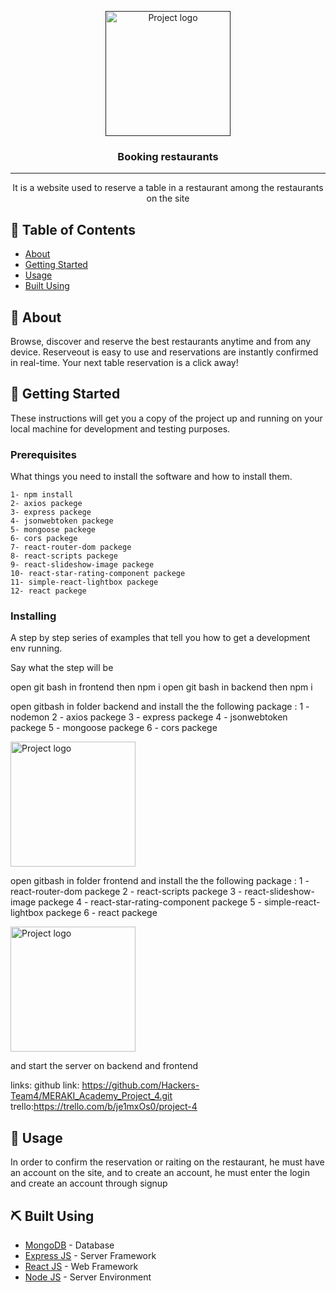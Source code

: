 <p align="center">
  <a href="" rel="noopener">
 <img width=200px height=200px src="https://i.imgur.com/6wj0hh6.jpg" alt="Project logo"></a>
</p>

<h3 align="center">Booking restaurants</h3>

---

<p align="center"> It is a website used to reserve a table in a restaurant among the restaurants on the site
    <br> 
</p>

## 📝 Table of Contents

- [About](#about)
- [Getting Started](#getting_started)
- [Usage](#usage)
- [Built Using](#built_using)

## 🧐 About <a name = "about"></a>

Browse, discover and reserve the best restaurants anytime and from any device. Reserveout is easy to use and reservations are instantly confirmed in real-time. Your next table reservation is a click away!

## 🏁 Getting Started <a name = "getting_started"></a>

These instructions will get you a copy of the project up and running on your local machine for development and testing purposes.

### Prerequisites

What things you need to install the software and how to install them.

```
1- npm install 
2- axios packege
3- express packege
4- jsonwebtoken packege
5- mongoose packege
6- cors packege
7- react-router-dom packege
8- react-scripts packege
9- react-slideshow-image packege
10- react-star-rating-component packege
11- simple-react-lightbox packege
12- react packege
```


### Installing

A step by step series of examples that tell you how to get a development env running.

Say what the step will be

open git bash in frontend then npm i 
open git bash in backend then npm i 

open gitbash in folder backend and install the the following package :
1 -nodemon
2 - axios packege
3 - express packege
4 - jsonwebtoken packege
5 - mongoose packege
6 - cors packege

<img width=200px height=200px src="https://web.facebook.com/messenger_media?thread_id=100002328782792&attachment_id=4069118469790014&message_id=mid.%24cAAAABp3PYj-AMfG3EV6AKxtxzG5A" alt="Project logo">

open gitbash in folder frontend and install the the following package :
1 - react-router-dom packege
2 - react-scripts packege
3 - react-slideshow-image packege
4 - react-star-rating-component packege
5 - simple-react-lightbox packege
6 - react packege

<img width=200px height=200px src="https://web.facebook.com/messenger_media/?thread_id=100002328782792&attachment_id=553594862303650&message_id=mid.%24cAAAABp3PYj-AMe88m16AKnzTNejm" alt="Project logo">

and start the server on backend and frontend


links:
github link: https://github.com/Hackers-Team4/MERAKI_Academy_Project_4.git
trello:https://trello.com/b/je1mxOs0/project-4
## 🎈 Usage <a name="usage"></a>

In order to confirm the reservation or raiting on the restaurant, he must have an account on the site, and to create an account, he must enter the login and create an account through signup

## ⛏️ Built Using <a name = "built_using"></a>

- [MongoDB](https://www.mongodb.com/) - Database
- [Express JS](https://expressjs.com/) - Server Framework
- [React JS](https://https://reactjs.org/) - Web Framework
- [Node JS](https://nodejs.org/en/) - Server Environment

